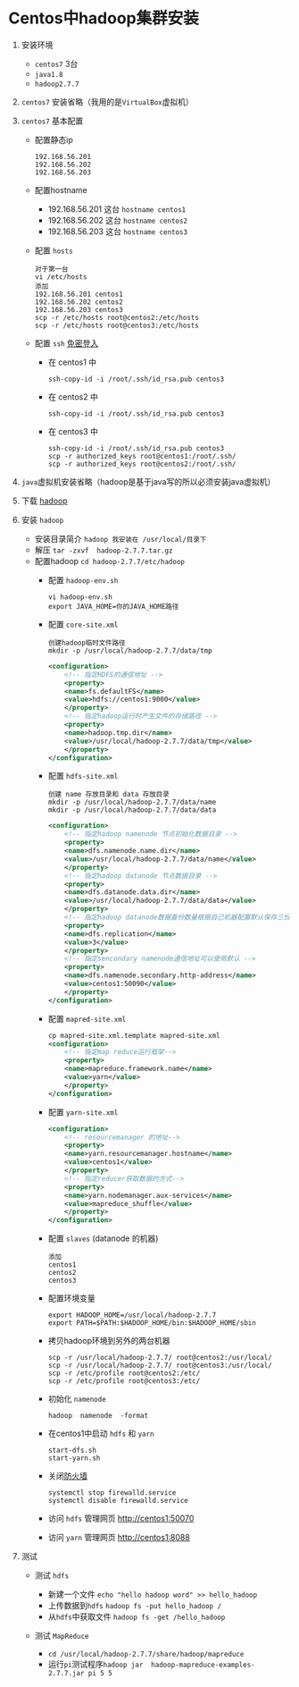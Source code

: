 # Centos中hadoop集群安装

1. 安装环境
    + `centos7` 3台
    + `java1.8`
    + `hadoop2.7.7`

2. `centos7` 安装省略（我用的是`VirtualBox`虚拟机）  
3. `centos7` 基本配置
    + 配置静态ip  

        ```
        192.168.56.201
        192.168.56.202
        192.168.56.203
        ```

    + 配置hostname
        + 192.168.56.201 这台 `hostname centos1`
        + 192.168.56.202 这台 `hostname centos2`
        + 192.168.56.203 这台 `hostname centos3`
  
    + 配置 `hosts`

        ```shell
        对于第一台
        vi /etc/hosts
        添加
        192.168.56.201 centos1
        192.168.56.202 centos2
        192.168.56.203 centos3
        scp -r /etc/hosts root@centos2:/etc/hosts
        scp -r /etc/hosts root@centos3:/etc/hosts
        ```

    + 配置 `ssh` [免密登入](/2019/05/05/centos7的基本操作.html#ssh)
        + 在 centos1 中  

            ```shell
            ssh-copy-id -i /root/.ssh/id_rsa.pub centos3
            ```

        + 在 centos2 中  

            ```shell
            ssh-copy-id -i /root/.ssh/id_rsa.pub centos3
            ```

        + 在 centos3 中  

            ```shell
            ssh-copy-id -i /root/.ssh/id_rsa.pub centos3
            scp -r authorized_keys root@centos1:/root/.ssh/
            scp -r authorized_keys root@centos2:/root/.ssh/
            ```

4. `java`虚拟机安装省略（hadoop是基于java写的所以必须安装java虚拟机）
5. 下载 [hadoop](https://hadoop.apache.org/releases.html)
6. 安装 `hadoop`
    + 安装目录简介 `hadoop 我安装在 /usr/local/目录下`
    + 解压 `tar -zxvf  hadoop-2.7.7.tar.gz`
    + 配置hadoop `cd hadoop-2.7.7/etc/hadoop`  
        + 配置 `hadoop-env.sh`  

            ```shell
            vi hadoop-env.sh
            export JAVA_HOME=你的JAVA_HOME路径
            ```

        + 配置 `core-site.xml`  

            ```shell
            创建hadoop临时文件路径
            mkdir -p /usr/local/hadoop-2.7.7/data/tmp
            ```

            ```xml
            <configuration>
                <!-- 指定HDFS的通信地址 -->
                <property>
                <name>fs.defaultFS</name>
                <value>hdfs://centos1:9000</value>
                </property>
                <!-- 指定hadoop运行时产生文件的存储路径 -->
                <property>
                <name>hadoop.tmp.dir</name>
                <value>/usr/local/hadoop-2.7.7/data/tmp</value>
                </property>
            </configuration>
            ```

        + 配置 `hdfs-site.xml`  

            ```shell
            创建 name 存放目录和 data 存放目录
            mkdir -p /usr/local/hadoop-2.7.7/data/name
            mkdir -p /usr/local/hadoop-2.7.7/data/data
            ```

            ```xml
            <configuration>
                <!-- 指定hadoop namenode 节点初始化数据目录 -->
                <property>
                <name>dfs.namenode.name.dir</name>
                <value>/usr/local/hadoop-2.7.7/data/name</value>
                </property>
                <!-- 指定hadoop datanode 节点数据目录 -->
                <property>
                <name>dfs.datanode.data.dir</name>
                <value>/usr/local/hadoop-2.7.7/data/data</value>
                </property>
                <!-- 指定hadoop datanode数据备份数量根据自己机器配置默认保存三份 -->
                <property>
                <name>dfs.replication</name>
                <value>3</value>
                </property>
                <!-- 指定sencondary namenode通信地址可以使用默认 -->
                <property>
                <name>dfs.namenode.secondary.http-address</name>
                <value>centos1:50090</value>
                </property>
            </configuration>
            ```

        + 配置 `mapred-site.xml`  

            ```xml
            cp mapred-site.xml.template mapred-site.xml
            <configuration>
                <!-- 指定map reduce运行框架-->
                <property>
                <name>mapreduce.framework.name</name>
                <value>yarn</value>
                </property>
            </configuration>
            ```

        + 配置 `yarn-site.xml`  

            ```xml
            <configuration>
                <!-- resourcemanager 的地址-->
                <property>
                <name>yarn.resourcemanager.hostname</name>
                <value>centos1</value>
                </property>
                <!-- 指定reducer获取数据的方式-->
                <property>
                <name>yarn.nodemanager.aux-services</name>
                <value>mapreduce_shuffle</value>
                </property>
            </configuration>
            ```

        + 配置 `slaves` (datanode 的机器)  

            ```
            添加
            centos1
            centos2
            centos3
            ```

        + 配置环境变量  

            ```shell
            export HADOOP_HOME=/usr/local/hadoop-2.7.7
            export PATH=$PATH:$HADOOP_HOME/bin:$HADOOP_HOME/sbin
            ```

        + 拷贝hadoop环境到另外的两台机器

            ```shell
            scp -r /usr/local/hadoop-2.7.7/ root@centos2:/usr/local/
            scp -r /usr/local/hadoop-2.7.7/ root@centos3:/usr/local/
            scp -r /etc/profile root@centos2:/etc/
            scp -r /etc/profile root@centos3:/etc/
            ```

        + 初始化 `namenode`  

            ```shell
            hadoop  namenode  -format
            ```

        + 在centos1中启动 `hdfs` 和 `yarn`

            ```shell
            start-dfs.sh
            start-yarn.sh
            ```

        + 关闭[防火墙](/2019/05/05/centos7的基本操作.html#firewalld)

            ```shell
            systemctl stop firewalld.service
            systemctl disable firewalld.service 
            ```

        + 访问 `hdfs` 管理网页 <http://centos1:50070>  
        + 访问 `yarn` 管理网页 <http://centos1:8088> 

7. 测试
    + 测试 `hdfs`
        + 新建一个文件 `echo "hello hadoop word" >> hello_hadoop`
        + 上传数据到`hdfs` `hadoop fs -put hello_hadoop /`  
        + 从`hdfs`中获取文件 `hadoop fs -get /hello_hadoop`

    + 测试 `MapReduce`  
        + `cd /usr/local/hadoop-2.7.7/share/hadoop/mapreduce`
        + 运行`pi`测试程序`hadoop jar  hadoop-mapreduce-examples-2.7.7.jar pi 5 5`  
